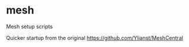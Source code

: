 # mesh
Mesh setup scripts

Quicker startup from the original https://github.com/Ylianst/MeshCentral
